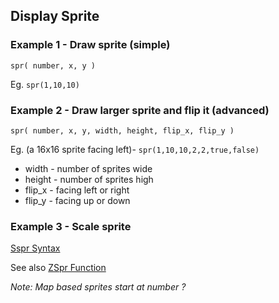 ## Display Sprite

### Example 1 - Draw sprite (simple)

`spr( number, x, y )`

Eg. `spr(1,10,10)`

### Example 2 - Draw larger sprite and flip it (advanced)

`spr( number, x, y, width, height, flip_x, flip_y )`

Eg. (a 16x16 sprite facing left)- `spr(1,10,10,2,2,true,false)`

* width - number of sprites wide
* height - number of sprites high
* flip_x - facing left or right
* flip_y - facing up or down

### Example 3 - Scale sprite

[Sspr Syntax](http://pico-8.wikia.com/wiki/Sspr)

See also [ZSpr Function](http://pico-8.wikia.com/wiki/Draw_zoomed_sprite_(zspr))

*Note: Map based sprites start at number ?*
